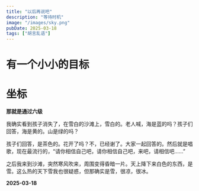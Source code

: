 ```yaml
---
title: "以后再说吧"
description: "等待时机"
image: "/images/sky.png"
pubDate: 2025-03-18
tags: ["胡言乱语"]
---
```




# 有一个小小的目标

# 坐标

**那就是通过六级**

我确实看到孩子消失了，在雪白的沙滩上，雪白的。老人喊，海是蓝的吗？孩子们回答，海是黄的。山是绿的吗？

孩子们回答，是茶色的。花开了吗？不，已经谢了。大家一起回答的。然后就是唱歌，现在最流行的，“请你相信自己吧，请你相信自己吧，来吧，请相信吧......”

之后我来到沙滩，突然寒风吹来，周围变得昏暗一片。天上降下来白色的东西，是雪。这么热的天下雪我也很疑惑，但那确实是雪，很凉，很冰。

**2025-03-18**